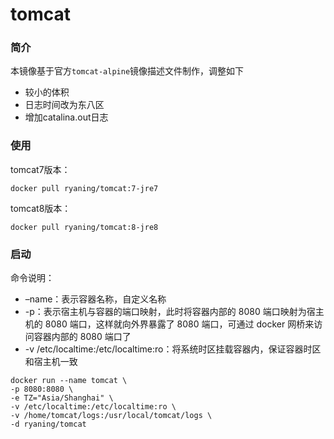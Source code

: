 # tomcat

### 简介

本镜像基于官方`tomcat-alpine`镜像描述文件制作，调整如下

- 较小的体积
- 日志时间改为东八区
- 增加catalina.out日志

### 使用

tomcat7版本：

```
docker pull ryaning/tomcat:7-jre7
```

tomcat8版本：

```
docker pull ryaning/tomcat:8-jre8
```

### 启动

命令说明：

- –name：表示容器名称，自定义名称
- -p：表示宿主机与容器的端口映射，此时将容器内部的 8080 端口映射为宿主机的 8080 端口，这样就向外界暴露了 8080 端口，可通过 docker 网桥来访问容器内部的 8080 端口了
- -v /etc/localtime:/etc/localtime:ro：将系统时区挂载容器内，保证容器时区和宿主机一致

```
docker run --name tomcat \
-p 8080:8080 \
-e TZ="Asia/Shanghai" \
-v /etc/localtime:/etc/localtime:ro \
-v /home/tomcat/logs:/usr/local/tomcat/logs \
-d ryaning/tomcat
```